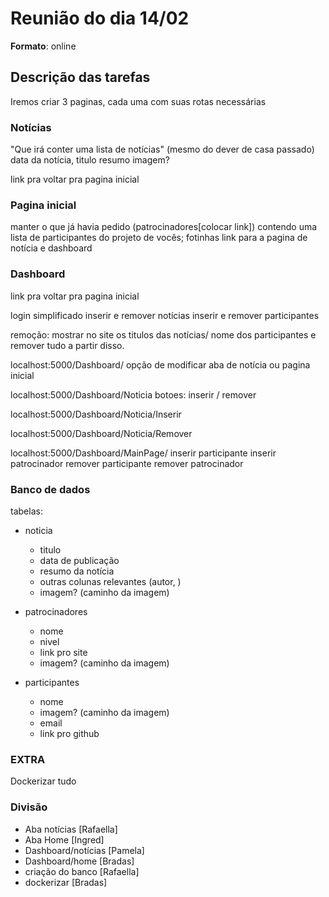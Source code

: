# Reunião do dia 14/02

**Formato**: online

## Descrição das tarefas

Iremos criar 3 paginas, cada uma com suas rotas necessárias

### Notícias

"Que irá conter uma lista de notícias" (mesmo do dever de casa passado)
data da notícia, titulo resumo
imagem?

link pra voltar pra pagina inicial

### Pagina inicial

manter o que já havia pedido (patrocinadores[colocar link])
contendo uma lista de participantes do projeto de vocês;
fotinhas
link para a pagina de notícia e dashboard

### Dashboard

link pra voltar pra pagina inicial

login simplificado
inserir e remover notícias
inserir e remover participantes

remoção: mostrar no site os titulos das notícias/ nome dos participantes
e remover tudo a partir disso.

localhost:5000/Dashboard/
opção de modificar aba de notícia ou pagina inicial

localhost:5000/Dashboard/Noticia
botoes: inserir / remover

localhost:5000/Dashboard/Noticia/Inserir

localhost:5000/Dashboard/Noticia/Remover

localhost:5000/Dashboard/MainPage/
inserir participante
inserir patrocinador
remover participante
remover patrocinador

### Banco de dados

tabelas:

- noticia
  - titulo
  - data de publicação
  - resumo da notícia
  - outras colunas relevantes (autor, )
  - imagem? (caminho da imagem)
  
- patrocinadores
  - nome
  - nivel
  - link pro site
  - imagem? (caminho da imagem)

- participantes
  - nome
  - imagem? (caminho da imagem)
  - email
  - link pro github

### EXTRA

Dockerizar tudo

### Divisão

- Aba notícias [Rafaella]
- Aba Home [Ingred]
- Dashboard/notícias [Pamela]
- Dashboard/home [Bradas]
- criação do banco [Rafaella]
- dockerizar [Bradas]
